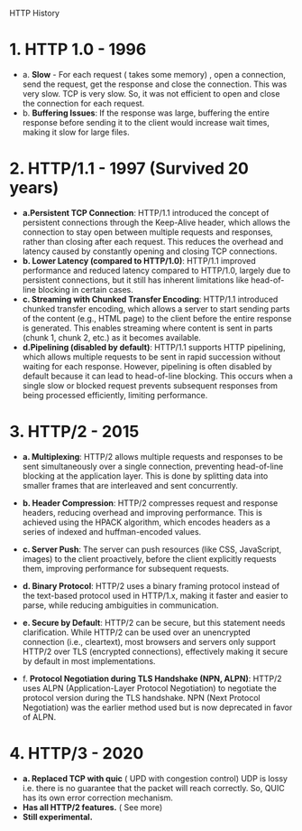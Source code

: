 HTTP History

# 1. HTTP 1.0 - 1996

- a. **Slow** - For each request ( takes some memory) , open a connection, send the request, get the response and close the connection. This was very slow.
  TCP is very slow. So, it was not efficient to open and close the connection for each request.
- b. **Buffering Issues**: If the response was large, buffering the entire response before sending it to the client would increase wait times, making it slow for large files.

# 2. HTTP/1.1 - 1997 (Survived 20 years)

- **a.Persistent TCP Connection**:
  HTTP/1.1 introduced the concept of persistent connections through the Keep-Alive header, which allows the connection to stay open between multiple requests and responses, rather than closing after each request. This reduces the overhead and latency caused by constantly opening and closing TCP connections.
- **b. Lower Latency (compared to HTTP/1.0)**: HTTP/1.1 improved performance and reduced latency compared to HTTP/1.0, largely due to persistent connections, but it still has inherent limitations like head-of-line blocking in certain cases.
- **c. Streaming with Chunked Transfer Encoding**: HTTP/1.1 introduced chunked transfer encoding, which allows a server to start sending parts of the content (e.g., HTML page) to the client before the entire response is generated. This enables streaming where content is sent in parts (chunk 1, chunk 2, etc.) as it becomes available.
- **d.Pipelining (disabled by default)**: HTTP/1.1 supports HTTP pipelining, which allows multiple requests to be sent in rapid succession without waiting for each response. However, pipelining is often disabled by default because it can lead to head-of-line blocking. This occurs when a single slow or blocked request prevents subsequent responses from being processed efficiently, limiting performance.

# 3. HTTP/2 - 2015

- **a. Multiplexing**: HTTP/2 allows multiple requests and responses to be sent simultaneously over a single connection, preventing head-of-line blocking at the application layer. This is done by splitting data into smaller frames that are interleaved and sent concurrently.
- **b. Header Compression**: HTTP/2 compresses request and response headers, reducing overhead and improving performance. This is achieved using the HPACK algorithm, which encodes headers as a series of indexed and huffman-encoded values.
- **c. Server Push**: The server can push resources (like CSS, JavaScript, images) to the client proactively, before the client explicitly requests them, improving performance for subsequent requests.
- **d. Binary Protocol**: HTTP/2 uses a binary framing protocol instead of the text-based protocol used in HTTP/1.x, making it faster and easier to parse, while reducing ambiguities in communication.
- **e. Secure by Default**: HTTP/2 can be secure, but this statement needs clarification. While HTTP/2 can be used over an unencrypted connection (i.e., cleartext), most browsers and servers only support HTTP/2 over TLS (encrypted connections), effectively making it secure by default in most implementations.

- f. **Protocol Negotiation during TLS Handshake (NPN, ALPN)**: HTTP/2 uses ALPN (Application-Layer Protocol Negotiation) to negotiate the protocol version during the TLS handshake. NPN (Next Protocol Negotiation) was the earlier method used but is now deprecated in favor of ALPN.

# 4. HTTP/3 - 2020

- **a. Replaced TCP with quic** ( UPD with congestion control)
  UDP is lossy i.e. there is no guarantee that the packet will reach correctly. So, QUIC has its own error correction mechanism.
- **Has all HTTP/2 features.** ( See more)
- **Still experimental.**
